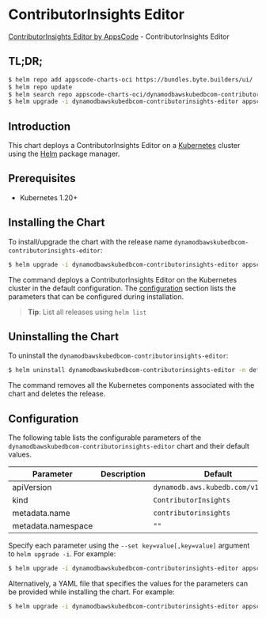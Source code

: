 # ContributorInsights Editor

[ContributorInsights Editor by AppsCode](https://appscode.com) - ContributorInsights Editor

## TL;DR;

```bash
$ helm repo add appscode-charts-oci https://bundles.byte.builders/ui/
$ helm repo update
$ helm search repo appscode-charts-oci/dynamodbawskubedbcom-contributorinsights-editor --version=v0.8.0
$ helm upgrade -i dynamodbawskubedbcom-contributorinsights-editor appscode-charts-oci/dynamodbawskubedbcom-contributorinsights-editor -n default --create-namespace --version=v0.8.0
```

## Introduction

This chart deploys a ContributorInsights Editor on a [Kubernetes](http://kubernetes.io) cluster using the [Helm](https://helm.sh) package manager.

## Prerequisites

- Kubernetes 1.20+

## Installing the Chart

To install/upgrade the chart with the release name `dynamodbawskubedbcom-contributorinsights-editor`:

```bash
$ helm upgrade -i dynamodbawskubedbcom-contributorinsights-editor appscode-charts-oci/dynamodbawskubedbcom-contributorinsights-editor -n default --create-namespace --version=v0.8.0
```

The command deploys a ContributorInsights Editor on the Kubernetes cluster in the default configuration. The [configuration](#configuration) section lists the parameters that can be configured during installation.

> **Tip**: List all releases using `helm list`

## Uninstalling the Chart

To uninstall the `dynamodbawskubedbcom-contributorinsights-editor`:

```bash
$ helm uninstall dynamodbawskubedbcom-contributorinsights-editor -n default
```

The command removes all the Kubernetes components associated with the chart and deletes the release.

## Configuration

The following table lists the configurable parameters of the `dynamodbawskubedbcom-contributorinsights-editor` chart and their default values.

|     Parameter      | Description |                    Default                    |
|--------------------|-------------|-----------------------------------------------|
| apiVersion         |             | <code>dynamodb.aws.kubedb.com/v1alpha1</code> |
| kind               |             | <code>ContributorInsights</code>              |
| metadata.name      |             | <code>contributorinsights</code>              |
| metadata.namespace |             | <code>""</code>                               |


Specify each parameter using the `--set key=value[,key=value]` argument to `helm upgrade -i`. For example:

```bash
$ helm upgrade -i dynamodbawskubedbcom-contributorinsights-editor appscode-charts-oci/dynamodbawskubedbcom-contributorinsights-editor -n default --create-namespace --version=v0.8.0 --set apiVersion=dynamodb.aws.kubedb.com/v1alpha1
```

Alternatively, a YAML file that specifies the values for the parameters can be provided while
installing the chart. For example:

```bash
$ helm upgrade -i dynamodbawskubedbcom-contributorinsights-editor appscode-charts-oci/dynamodbawskubedbcom-contributorinsights-editor -n default --create-namespace --version=v0.8.0 --values values.yaml
```
